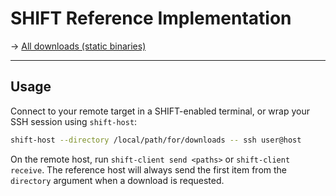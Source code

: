 # SHIFT Reference Implementation

&rarr; [All downloads (static binaries)](https://nightly.link/shift-protocol/shift/workflows/build/main)

---

## Usage

Connect to your remote target in a SHIFT-enabled terminal, or wrap your SSH session using `shift-host`:

```bash
shift-host --directory /local/path/for/downloads -- ssh user@host
```

On the remote host, run `shift-client send <paths>` or `shift-client receive`. The reference host will always send the first item from the `directory` argument when a download is requested.
